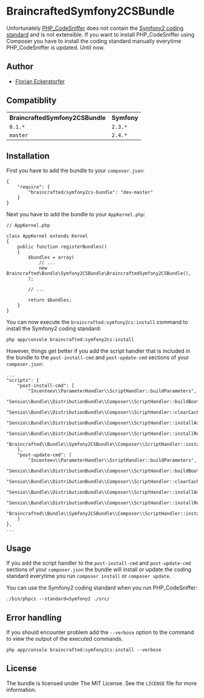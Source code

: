 BraincraftedSymfony2CSBundle
============================

Unfortunately [PHP_CodeSniffer](https://github.com/squizlabs/PHP_CodeSniffer) does not contain the [Symfony2 coding standard](https://github.com/opensky/Symfony2-coding-standard) and is not extensible. If you want to install PHP_CodeSniffer using Composer you have to install the coding standard manually everytime PHP_CodeSniffer is updated. Until now.


Author
------

- [Florian Eckerstorfer](http://florian.ec)


Compatiblity
------------

<table>
  <tr>
    <th>BraincraftedSymfony2CSBundle</th><th>Symfony</th>
  </tr>
  <tr>
    <td><code>0.1.*</code></td><td><code>2.3.*</code></td>
  </tr>
  <tr>
    <td><code>master</code></td><td><code>2.4.*</code></td>
  </tr>
</table>


Installation
------------

First you have to add the bundle to your `composer.json`:

    {
        "require": {
            "braincrafted/symfony2cs-bundle": "dev-master"
        }
    }

Next you have to add the bundle to your `AppKernel.php`:

    // AppKernel.php

    class AppKernel extends Kernel
    {
        public function registerBundles()
        {
            $bundles = array(
                // ...
                new Braincrafted\Bundle\Symfony2CSBundle\BraincraftedSymfony2CSBundle(),
            );

            // ...

            return $bundles;
        }
    }

You can now execute the `braincrafted:symfony2cs:install` command to install the Symfony2 coding standard:

    php app/console braincrafted:symfony2cs:install

However, things get better if you add the script handler that is included in the bundle to the `post-install-cmd` and `post-update-cmd` sections of your `composer.json`:

    ...
    "scripts": {
        "post-install-cmd": [
            "Incenteev\\ParameterHandler\\ScriptHandler::buildParameters",
            "Sensio\\Bundle\\DistributionBundle\\Composer\\ScriptHandler::buildBootstrap",
            "Sensio\\Bundle\\DistributionBundle\\Composer\\ScriptHandler::clearCache",
            "Sensio\\Bundle\\DistributionBundle\\Composer\\ScriptHandler::installAssets",
            "Sensio\\Bundle\\DistributionBundle\\Composer\\ScriptHandler::installRequirementsFile",
            "Braincrafted\\Bundle\\Symfony2CSBundle\\Composer\\ScriptHandler::installSymfony2CS"
        ],
        "post-update-cmd": [
            "Incenteev\\ParameterHandler\\ScriptHandler::buildParameters",
            "Sensio\\Bundle\\DistributionBundle\\Composer\\ScriptHandler::buildBootstrap",
            "Sensio\\Bundle\\DistributionBundle\\Composer\\ScriptHandler::clearCache",
            "Sensio\\Bundle\\DistributionBundle\\Composer\\ScriptHandler::installAssets",
            "Sensio\\Bundle\\DistributionBundle\\Composer\\ScriptHandler::installRequirementsFile",
            "Braincrafted\\Bundle\\Symfony2CSBundle\\Composer\\ScriptHandler::installSymfony2CS"
        ]
    },
    ...


Usage
-----

If you add the script handler to the `post-install-cmd` and `post-update-cmd` sections of your `composer.json` the bundle will install or update the coding standard everytime you run `composer install` or `composer update`.

You can use the Symfony2 coding standard when you run PHP_CodeSniffer:

    ./bin/phpcs --standard=Symfony2 ./src/


Error handling
--------------

If you should encounter problem add the `--verbose` option to the command to view the output of the executed commands.

    php app/console braincrafted:symfony2cs:install --verbose


License
-------

The bundle is licensed under The MIT License. See the `LICENSE` file for more information.
